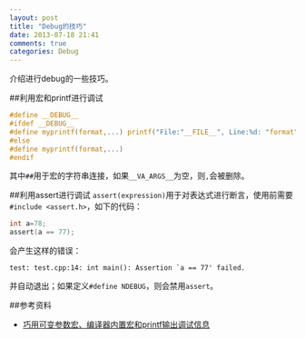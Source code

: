 ```yaml
---
layout: post
title: "Debug的技巧"
date: 2013-07-18 21:41
comments: true
categories: Debug
---
```

介绍进行debug的一些技巧。

<!--more-->

##利用宏和printf进行调试

```c
#define __DEBUG__  
#ifdef __DEBUG__  
#define myprintf(format,...) printf("File:"__FILE__", Line:%d: "format"\n", __LINE__, ##__VA_ARGS__)  
#else  
#define myprintf(format,...)  
#endif
```

其中`##`用于宏的字符串连接，如果`__VA_ARGS__`为空，则`,`会被删除。

##利用assert进行调试
`assert(expression)`用于对表达式进行断言，使用前需要`#include <assert.h>`，如下的代码：

```c
int a=78;
assert(a == 77);
```

会产生这样的错误：

```
test: test.cpp:14: int main(): Assertion `a == 77' failed.
```

并自动退出；如果定义`#define NDEBUG`，则会禁用`assert`。

##参考资料

- [巧用可变参数宏、编译器内置宏和printf输出调试信息](http://blog.csdn.net/hinyunsin/article/details/6546670)
